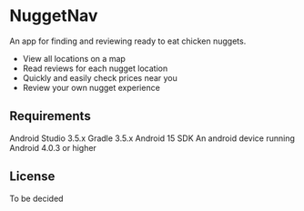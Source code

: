 # NuggetNav

An app for finding and reviewing ready to eat chicken nuggets.

- View all locations on a map
- Read reviews for each nugget location
- Quickly and easily check prices near you
- Review your own nugget experience

## Requirements

Android Studio 3.5.x
Gradle 3.5.x
Android 15 SDK
An android device running Android 4.0.3 or higher

## License

To be decided
